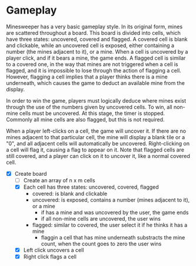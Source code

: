 # Gameplay

Minesweeper has a very basic gameplay style. In its original form, mines are
scattered throughout a board. This board is divided into cells, which have
three states: uncovered, covered and flagged. A covered cell is blank and
clickable, while an uncovered cell is exposed, either containing a number (the
mines adjacent to it), or a mine. When a cell is uncovered by a player click,
and if it bears a mine, the game ends. A flagged cell is similar to a covered
one, in the way that mines are not triggered when a cell is flagged, and it is
impossible to lose through the action of flagging a cell. However, flagging a
cell implies that a player thinks there is a mine underneath, which causes the
game to deduct an available mine from the display.

In order to win the game, players must logically deduce where mines exist
through the use of the numbers given by uncovered cells. To win, all non-mine
cells must be uncovered. At this stage, the timer is stopped. Commonly all mine
cells are also flagged, but this is not required.

When a player left-clicks on a cell, the game will uncover it. If there are no
mines adjacent to that particular cell, the mine will display a blank tile or a
"0", and all adjacent cells will automatically be uncovered. Right-clicking on
a cell will flag it, causing a flag to appear on it. Note that flagged cells
are still covered, and a player can click on it to uncover it, like a normal
covered cell. 

 - [X] Create board
   - [ ] Create an array of n x m cells
   - [X] Each cell has three states: uncovered, covered, flagged
     - covered: is blank and clickable
     - uncovered: is exposed, contains a number (mines adjacent to it), or a mine
       - if has a mine and was uncovered by the user, the game ends
       - if all non-mine cells are uncovered, the user wins
     - flagged: similar to covered, the user select it if he thinks it has a mine
       - flaggin a cell that has mine underneath substracts the mine count, when
         the count goes to zero the user wins
   - [X] Left click uncovers a cell
   - [X] Right click flags a cell
